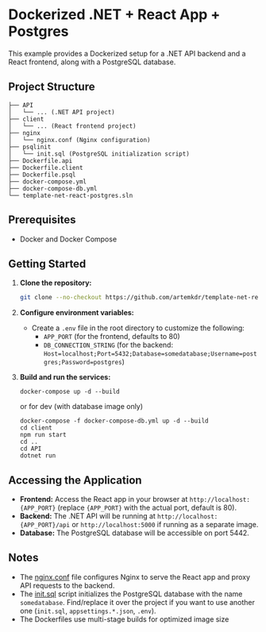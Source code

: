 # Dockerized .NET + React App + Postgres

This example provides a Dockerized setup for a .NET API backend and a React frontend, along with a PostgreSQL database.

## Project Structure
```
├── API
│   └── ... (.NET API project)
├── client
│   └── ... (React frontend project)
├── nginx
│   └── nginx.conf (Nginx configuration)
├── psqlinit
│   └── init.sql (PostgreSQL initialization script)
├── Dockerfile.api
├── Dockerfile.client
├── Dockerfile.psql
├── docker-compose.yml
├── docker-compose-db.yml
└── template-net-react-postgres.sln

```

## Prerequisites

- Docker and Docker Compose

## Getting Started

1. **Clone the repository:**

   ```bash
   git clone --no-checkout https://github.com/artemkdr/template-net-react-postgres   
   ```
2. **Configure environment variables:**
    * Create a `.env` file in the root directory to customize the following:
        * `APP_PORT` (for the frontend, defaults to 80)
        * `DB_CONNECTION_STRING` (for the backend: `Host=localhost;Port=5432;Database=somedatabase;Username=postgres;Password=postgres`)

3. **Build and run the services:**
    ```
    docker-compose up -d --build
    ```
    or for dev (with database image only)
    ```
    docker-compose -f docker-compose-db.yml up -d --build
    cd client    
    npm run start
    cd ..
    cd API
    dotnet run
    ```

## Accessing the Application
* **Frontend:** Access the React app in your browser at `http://localhost:{APP_PORT}` (replace `{APP_PORT}` with the actual port, default is 80).
* **Backend:** The .NET API will be running at `http://localhost:{APP_PORT}/api` or `http://localhost:5000` if running as a separate image.
* **Database:** The PostgreSQL database will be accessible on port 5442.

## Notes
* The [nginx.conf](nginx/nginx.conf) file configures Nginx to serve the React app and proxy API requests to the backend.
* The [init.sql](psqlinit/init.sql) script initializes the PostgreSQL database with the name `somedatabase`. Find/replace it over the project if you want to use another one (`init.sql`, `appsettings.*.json`, `.env`).
* The Dockerfiles use multi-stage builds for optimized image size